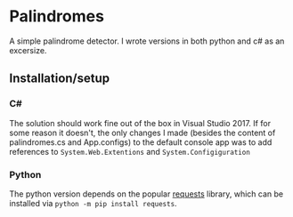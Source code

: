 # Palindromes

A simple palindrome detector. I wrote versions in both python and c# as an excersize.

## Installation/setup

### C#

The solution should work fine out of the box in Visual Studio 2017. If for some reason it doesn't, the only changes I made (besides the content of palindromes.cs and App.configs) to the default console app was to add references to ```System.Web.Extentions``` and ```System.Configiguration```

### Python

The python version depends on the popular [requests](https://requests.readthedocs.io/en/master/) library, which can be installed via ```python -m pip install requests```.